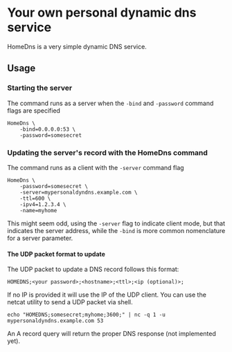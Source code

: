 # Your own personal dynamic dns service

HomeDns is a very simple dynamic DNS service.

## Usage

### Starting the server

The command runs as a server when the `-bind` and `-password` command flags are
specified

    HomeDns \
		-bind=0.0.0.0:53 \
		-password=somesecret

### Updating the server's record with the HomeDns command

The command runs as a client with the `-server` command flag

	HomeDns \
		-password=somesecret \
		-server=mypersonaldyndns.example.com \
		-ttl=600 \
		-ipv4=1.2.3.4 \
		-name=myhome

This might seem odd, using the `-server` flag to indicate client mode, but that
indicates the server address, while the `-bind` is more common nomenclature for
a server parameter.

#### The UDP packet format to update

The UDP packet to update a DNS record follows this format:

    HOMEDNS;<your password>;<hostname>;<ttl>;<ip (optional)>;

If no IP is provided it will use the IP of the UDP client. You can use the 
netcat utility to send a UDP packet via shell.

    echo "HOMEDNS;somesecret;myhome;3600;" | nc -q 1 -u mypersonaldyndns.example.com 53

An A record query will return the proper DNS response (not implemented yet).

